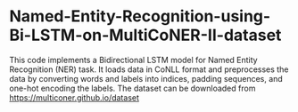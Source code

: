 # Named-Entity-Recognition-using-Bi-LSTM-on-MultiCoNER-II-dataset
This code implements a Bidirectional LSTM model for Named Entity Recognition (NER) task. It loads data in CoNLL format and preprocesses the data by converting words and labels into indices, padding sequences, and one-hot encoding the labels.
The dataset can be downloaded from https://multiconer.github.io/dataset
